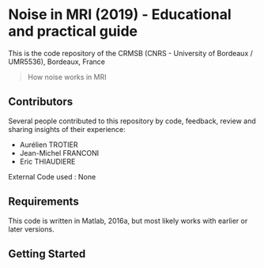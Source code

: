 Noise in MRI (2019) - Educational and practical guide
====================================================

This is the code repository of the CRMSB (CNRS - University of Bordeaux / UMR5536), Bordeaux, France

> How noise works in MRI


Contributors
------------

Several people contributed to this repository by code, feedback, review and sharing
insights of their experience:

- Aurélien TROTIER
- Jean-Michel FRANCONI
- Eric THIAUDIERE

External Code used :
None


Requirements
------------

This code is written in Matlab, 2016a, but most likely works with earlier or later versions.



Getting Started
---------------

